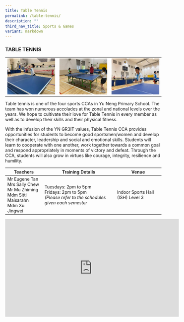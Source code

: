 ```yaml
---
title: Table Tennis
permalink: /table-tennis/
description: ""
third_nav_title: Sports & Games
variant: markdown
---
```

### TABLE TENNIS

<table>
	<tbody><tr>
		<td><img src="/images/TableTennis-1.jpeg"></td>
		<td><img src="/images/TableTennis-2.jpeg"></td>
		<td><img src="/images/TableTennis-3.jpeg"></td>
	</tr>
</tbody></table>

Table tennis is one of the four sports CCAs in Yu Neng Primary School. The team has won numerous accolades at the zonal and national levels over the years. We hope to cultivate their love for Table Tennis in every member as well as to develop their skills and their physical fitness.

With the infusion of the YN GR3IT values, Table Tennis CCA provides opportunities for students to become good sportsmen/women and develop their character, leadership and social and emotional skills. Students will learn to cooperate with one another, work together towards a common goal and respond appropriately in moments of victory and defeat. Through the CCA, students will also grow in virtues like courage, integrity, resilience and humility.

| Teachers | Training Details | Venue |
| --- | --- | --- |
| Mr Eugene Tan  <br>Mrs Sally Chew <br>Mr Mu Zhiming <br>Mdm Sitti Maisarahn <br> Mdm Xu Jingwei | Tuesdays: 2pm to 5pm<br>Fridays: 2pm to 5pm&nbsp;<br>*(Please refer to the schedules given each semester* | Indoor Sports Hall (ISH) Level 3 |

<iframe allowfullscreen="" allow="accelerometer; autoplay; clipboard-write; encrypted-media; gyroscope; picture-in-picture; web-share" frameborder="0" title="YouTube video player" src="https://www.youtube.com/embed/edh3uOCv6X0?si=qjRsxYBwd1uobnod" height="315" width="560"></iframe>